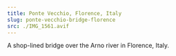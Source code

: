 ```yaml
---
title: Ponte Vecchio, Florence, Italy
slug: ponte-vecchio-bridge-florence
src: ./IMG_1561.avif
---
```

A shop-lined bridge over the Arno river in Florence, Italy.